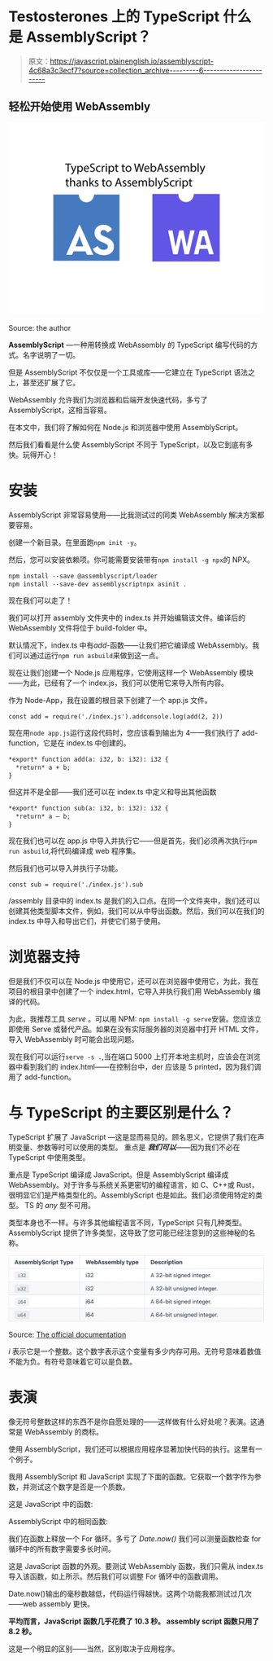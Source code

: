 # Testosterones 上的 TypeScript 什么是 AssemblyScript？

> 原文：<https://javascript.plainenglish.io/assemblyscript-4c68a3c3ecf7?source=collection_archive---------6----------------------->

## 轻松开始使用 WebAssembly

![](img/d2d38c466f7bcba3ecf771ab3aa12bf7.png)

Source: the author

**AssemblyScript** —一种用转换成 WebAssembly 的 TypeScript 编写代码的方式。名字说明了一切。

但是 AssemblyScript 不仅仅是一个工具或库——它建立在 TypeScript 语法之上，甚至还扩展了它。

WebAssembly 允许我们为浏览器和后端开发快速代码，多亏了 AssemblyScript，这相当容易。

在本文中，我们将了解如何在 Node.js 和浏览器中使用 AssemblyScript。

然后我们看看是什么使 AssemblyScript 不同于 TypeScript，以及它到底有多快。玩得开心！

# 安装

AssemblyScript 非常容易使用——比我测试过的同类 WebAssembly 解决方案都要容易。

创建一个新目录。在里面跑`npm init -y`。

然后，您可以安装依赖项。你可能需要安装带有`npm install -g npx`的 NPX。

```
npm install --save @assemblyscript/loader
npm install --save-dev assemblyscriptnpx asinit .
```

现在我们可以走了！

我们可以打开 assembly 文件夹中的 index.ts 并开始编辑该文件。编译后的 WebAssembly 文件将位于 build-folder 中。

默认情况下，index.ts 中有*add*-函数——让我们把它编译成 WebAssembly。我们可以通过运行`npm run asbuild`来做到这一点。

现在让我们创建一个 Node.js 应用程序，它使用这样一个 WebAssembly 模块——为此，已经有了一个 index.js，我们可以使用它来导入所有内容。

作为 Node-App，我在设置的根目录下创建了一个 app.js 文件。

```
const add = require('./index.js').addconsole.log(add(2, 2))
```

现在用`node app.js`运行这段代码时，您应该看到输出为 4——我们执行了 add-function，它是在 index.ts 中创建的。

```
*export* function add(a: i32, b: i32): i32 {
  *return* a + b;
}
```

但这并不是全部——我们还可以在 index.ts 中定义和导出其他函数

```
*export* function sub(a: i32, b: i32): i32 {
  *return* a — b;
}
```

现在我们也可以在 app.js 中导入并执行它——但是首先，我们必须再次执行`npm run asbuild`,将代码编译成 web 程序集。

然后我们也可以导入并执行子功能。

```
const sub = require('./index.js').sub
```

/assembly 目录中的 index.ts 是我们的入口点。在同一个文件夹中，我们还可以创建其他类型脚本文件，例如，我们可以从中导出函数。然后，我们可以在我们的 index.ts 中导入和导出它们，并使它们易于使用。

# 浏览器支持

但是我们不仅可以在 Node.js 中使用它，还可以在浏览器中使用它，为此，我在项目的根目录中创建了一个 index.html，它导入并执行我们用 WebAssembly 编译的代码。

为此，我推荐工具 *serve* 。可以用 NPM: `npm install -g serve`安装。您应该立即使用 Serve 或替代产品。如果在没有实际服务器的浏览器中打开 HTML 文件，导入 WebAssembly 时可能会出现问题。

现在我们可以运行`serve -s .`,当在端口 5000 上打开本地主机时，应该会在浏览器中看到我们的 index.html——在控制台中，der 应该是 5 printed，因为我们调用了 add-function。

# 与 TypeScript 的主要区别是什么？

TypeScript 扩展了 JavaScript —这是显而易见的。顾名思义，它提供了我们在声明变量、参数等时可以使用的类型。
重点是 ***我们可以***——因为我们不必在 TypeScript 中使用类型。

重点是 TypeScript 编译成 JavaScript。但是 AssemblyScript 编译成 WebAssembly。对于许多与系统关系更密切的编程语言，如 C、C++或 Rust，很明显它们是严格类型化的。AssemblyScript 也是如此。我们必须使用特定的类型。
TS 的 *any* 型不可用。

类型本身也不一样。与许多其他编程语言不同，TypeScript 只有几种类型。AssemblyScript 提供了许多类型，这导致了您可能已经注意到的这些神秘的名称。

![](img/257d0dff5ce299ac8577b41ed2ec14bb.png)

Source: [The official documentation](https://www.assemblyscript.org/types.html#type-rules)

*i* 表示它是一个整数。这个数字表示这个变量有多少内存可用。无符号意味着数值不能为负。有符号意味着它可以是负数。

# 表演

像无符号整数这样的东西不是你自愿处理的——这样做有什么好处呢？表演。这通常是 WebAssembly 的商标。

使用 AssemblyScript，我们还可以根据应用程序显著加快代码的执行。这里有一个例子。

我用 AssemblyScript 和 JavaScript 实现了下面的函数。它获取一个数字作为参数，并测试这个数字是否是一个质数。

这是 JavaScript 中的函数:

AssemblyScript 中的相同函数:

我们在函数上释放一个 For 循环。多亏了 *Date.now()* 我们可以测量函数检查 for 循环中的所有数字需要多长时间。

这是 JavaScript 函数的外观。要测试 WebAssembly 函数，我们只需从 index.ts 导入该函数，如上所示。然后我们可以调整 For 循环中的函数调用。

Date.now()输出的毫秒数越低，代码运行得越快。这两个功能我都测试过几次——web assembly 更快。

**平均而言，JavaScript 函数几乎花费了 10.3 秒。
assembly script 函数只用了 8.2 秒。**

这是一个明显的区别——当然，区别取决于应用程序。